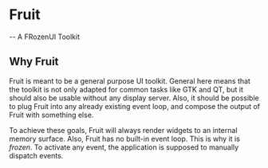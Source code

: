 # Fruit

-- A FRozenUI Toolkit

## Why Fruit

Fruit is meant to be a general purpose UI toolkit. General here means that the toolkit is not only
adapted for common tasks like GTK and QT, but it should also be usable without any display server.
Also, it should be possible to plug Fruit into any already existing event loop, and compose the
output of Fruit with something else.

To achieve these goals, Fruit will always render widgets to an internal memory surface. Also, Fruit
has no built-in event loop. This is why it is *frozen*. To activate any event, the application is
supposed to manually dispatch events.